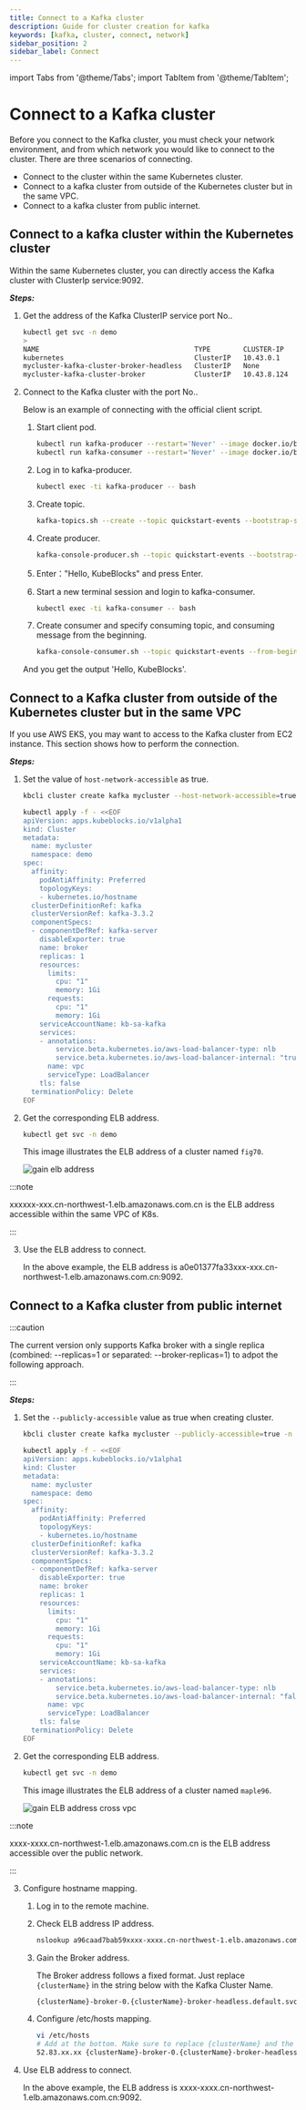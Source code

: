 ```yaml
---
title: Connect to a Kafka cluster 
description: Guide for cluster creation for kafka
keywords: [kafka, cluster, connect, network]
sidebar_position: 2
sidebar_label: Connect
---
```


import Tabs from '@theme/Tabs';
import TabItem from '@theme/TabItem';

# Connect to a Kafka cluster

Before you connect to the Kafka cluster, you must check your network environment, and from which network you would like to connect to the cluster.
There are three scenarios of connecting.

* Connect to the cluster within the same Kubernetes cluster.
* Connect to a kafka cluster from outside of the Kubernetes cluster but in the same VPC.
* Connect to a kafka cluster from public internet.

## Connect to a kafka cluster within the Kubernetes cluster

Within the same Kubernetes cluster, you can directly access the Kafka cluster with ClusterIp service:9092.

***Steps:***

1. Get the address of the Kafka ClusterIP service port No..

   ```bash
   kubectl get svc -n demo
   > 
   NAME                                      TYPE        CLUSTER-IP    EXTERNAL-IP   PORT(S)                               AGE
   kubernetes                                ClusterIP   10.43.0.1     <none>        443/TCP                               9d
   mycluster-kafka-cluster-broker-headless   ClusterIP   None          <none>        9092/TCP,9093/TCP,9094/TCP,5556/TCP   7d16h
   mycluster-kafka-cluster-broker            ClusterIP   10.43.8.124   <none>        9093/TCP,9092/TCP,5556/TCP            7d16h
   ```

2. Connect to the Kafka cluster with the port No..

   Below is an example of connecting with the official client script.

   1. Start client pod.

       ```bash
       kubectl run kafka-producer --restart='Never' --image docker.io/bitnami/kafka:3.3.2-debian-11-r54 --command -- sleep infinity
       kubectl run kafka-consumer --restart='Never' --image docker.io/bitnami/kafka:3.3.2-debian-11-r54 --command -- sleep infinity
       ```

   2. Log in to kafka-producer.

       ```bash
       kubectl exec -ti kafka-producer -- bash
       ```

   3. Create topic.

       ```bash
       kafka-topics.sh --create --topic quickstart-events --bootstrap-server xxx-broker:9092
       ```

   4. Create producer.

       ```bash
       kafka-console-producer.sh --topic quickstart-events --bootstrap-server xxx-broker:9092 
       ```

   5. Enter："Hello, KubeBlocks" and press Enter.

   6. Start a new terminal session and login to kafka-consumer.

       ```bash
       kubectl exec -ti kafka-consumer -- bash
       ```

   7. Create consumer and specify consuming topic, and consuming message from the beginning.

       ```bash
       kafka-console-consumer.sh --topic quickstart-events --from-beginning --bootstrap-server xxx-broker:9092
       ```

    And you get the output 'Hello, KubeBlocks'.

## Connect to a Kafka cluster from outside of the Kubernetes cluster but in the same VPC

If you use AWS EKS, you may want to access to the Kafka cluster from EC2 instance. This section shows how to perform the connection.

***Steps:***

1. Set the value of `host-network-accessible` as true.

   <Tabs>

   <TabItem value="kbcli" label="kbcli" default>

   ```bash
   kbcli cluster create kafka mycluster --host-network-accessible=true -n demo
   ```

   </TabItem>

   <TabItem value="kubectl" label="kubectl">

   ```bash
   kubectl apply -f - <<EOF
   apiVersion: apps.kubeblocks.io/v1alpha1
   kind: Cluster
   metadata:
     name: mycluster
     namespace: demo
   spec:
     affinity:
       podAntiAffinity: Preferred
       topologyKeys:
       - kubernetes.io/hostname
     clusterDefinitionRef: kafka
     clusterVersionRef: kafka-3.3.2
     componentSpecs:
     - componentDefRef: kafka-server
       disableExporter: true
       name: broker
       replicas: 1
       resources:
         limits:
           cpu: "1"
           memory: 1Gi
         requests:
           cpu: "1"
           memory: 1Gi
       serviceAccountName: kb-sa-kafka
       services:
       - annotations: 
           service.beta.kubernetes.io/aws-load-balancer-type: nlb
           service.beta.kubernetes.io/aws-load-balancer-internal: "true"
         name: vpc
         serviceType: LoadBalancer
       tls: false
     terminationPolicy: Delete
   EOF
   ```

   </TabItem>

   </Tabs>

2. Get the corresponding ELB address.

   ```bash
   kubectl get svc -n demo
   ```

   This image illustrates the ELB address of a cluster named `fig70`.

   ![gain elb address](./../../../img/connect-to-kafka-cluster-gain-elb-address.png)

  :::note

  xxxxxx-xxx.cn-northwest-1.elb.amazonaws.com.cn is the ELB address accessible within the same VPC of K8s.

  :::

3. Use the ELB address to connect.

    In the above example, the ELB address is a0e01377fa33xxx-xxx.cn-northwest-1.elb.amazonaws.com.cn:9092.

## Connect to a Kafka cluster from public internet

:::caution

The current version only supports Kafka broker with a single replica (combined: --replicas=1 or separated: --broker-replicas=1) to adpot the following approach.

:::

***Steps:***

1. Set the `--publicly-accessible` value as true when creating cluster.

   <Tabs>

   <TabItem value="kbcli" label="kbcli" default>

   ```bash
   kbcli cluster create kafka mycluster --publicly-accessible=true -n demo
   ```

   </TabItem>

   <TabItem value="kubectl" label="kubectl">

   ```bash
   kubectl apply -f - <<EOF
   apiVersion: apps.kubeblocks.io/v1alpha1
   kind: Cluster
   metadata:
     name: mycluster
     namespace: demo
   spec:
     affinity:
       podAntiAffinity: Preferred
       topologyKeys:
       - kubernetes.io/hostname
     clusterDefinitionRef: kafka
     clusterVersionRef: kafka-3.3.2
     componentSpecs:
     - componentDefRef: kafka-server
       disableExporter: true
       name: broker
       replicas: 1
       resources:
         limits:
           cpu: "1"
           memory: 1Gi
         requests:
           cpu: "1"
           memory: 1Gi
       serviceAccountName: kb-sa-kafka
       services:
       - annotations: 
           service.beta.kubernetes.io/aws-load-balancer-type: nlb
           service.beta.kubernetes.io/aws-load-balancer-internal: "false"
         name: vpc
         serviceType: LoadBalancer
       tls: false
     terminationPolicy: Delete
   EOF
   ```

   </TabItem>

   </Tabs>

2. Get the corresponding ELB address.

   ```bash
   kubectl get svc -n demo
   ```

   This image illustrates the ELB address of a cluster named `maple96`.

   ![gain ELB address cross vpc](./../../../img/kafka-connect-cross-vpc.png)

  :::note

  xxxx-xxxx.cn-northwest-1.elb.amazonaws.com.cn is the ELB address accessible over the public network.

  :::

3. Configure hostname mapping.

   1. Log in to the remote machine.
   2. Check ELB address IP address.

      ```bash
      nslookup a96caad7bab59xxxx-xxxx.cn-northwest-1.elb.amazonaws.com.cn
      ```

   3. Gain the Broker address.

      The Broker address follows a fixed format. Just replace `{clusterName}` in the string below with the Kafka Cluster Name.

      ```bash
      {clusterName}-broker-0.{clusterName}-broker-headless.default.svc
      ```

   4. Configure /etc/hosts mapping.

       ```bash
       vi /etc/hosts
       # Add at the bottom. Make sure to replace {clusterName} and the IP address with the actual values:
       52.83.xx.xx {clusterName}-broker-0.{clusterName}-broker-headless.default.svc
       ```

4. Use ELB address to connect.

    In the above example, the ELB address is xxxx-xxxx.cn-northwest-1.elb.amazonaws.com.cn:9092.